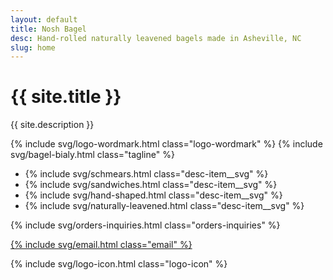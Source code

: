```yaml
---
layout: default
title: Nosh Bagel
desc: Hand-rolled naturally leavened bagels made in Asheville, NC
slug: home
---
```


<h1 class="visually-hidden">{{ site.title }}</h1>
<p class="visually-hidden">{{ site.description }}</p>

{% include svg/logo-wordmark.html class="logo-wordmark" %}
{% include svg/bagel-bialy.html class="tagline" %}

<ul class="desc">
	<li class="desc-item">{% include svg/schmears.html class="desc-item__svg" %}</li>
	<li class="desc-item">{% include svg/sandwiches.html class="desc-item__svg" %}</li>
	<li class="desc-item">{% include svg/hand-shaped.html class="desc-item__svg" %}</li>
	<li class="desc-item">{% include svg/naturally-leavened.html class="desc-item__svg" %}</li>
</ul>

{% include svg/orders-inquiries.html class="orders-inquiries" %}
<div><a href="mailto:hello@noshavl.com">{% include svg/email.html class="email" %}</a></div>

{% include svg/logo-icon.html class="logo-icon" %}

